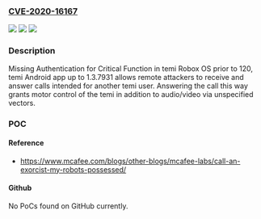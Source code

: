 ### [CVE-2020-16167](https://cve.mitre.org/cgi-bin/cvename.cgi?name=CVE-2020-16167)
![](https://img.shields.io/static/v1?label=Product&message=n%2Fa&color=blue)
![](https://img.shields.io/static/v1?label=Version&message=n%2Fa&color=blue)
![](https://img.shields.io/static/v1?label=Vulnerability&message=n%2Fa&color=brighgreen)

### Description

Missing Authentication for Critical Function in temi Robox OS prior to 120, temi Android app up to 1.3.7931 allows remote attackers to receive and answer calls intended for another temi user. Answering the call this way grants motor control of the temi in addition to audio/video via unspecified vectors.

### POC

#### Reference
- https://www.mcafee.com/blogs/other-blogs/mcafee-labs/call-an-exorcist-my-robots-possessed/

#### Github
No PoCs found on GitHub currently.

